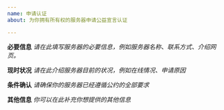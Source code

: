 ```yaml
---
name: 申请认证
about: 为你拥有所有权的服务器申请公益宣言认证

---
```


**必要信息**
*请在此填写服务器的必要信息，例如服务器名称、联系方式、介绍网页。*

**现时状况**
*请在此介绍服务器目前的状况，例如在线情况、申请原因*

**条件确认**
*请确保你的服务器已经遵循公约的全部要求*

**其他信息**
*你可以在此补充你想提供的其他信息*
